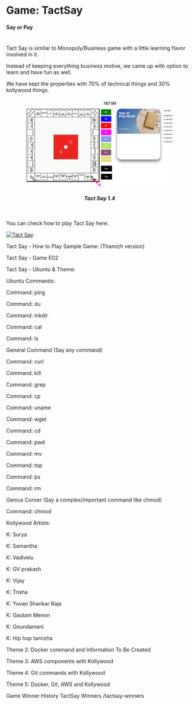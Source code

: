 # Game: TactSay
#### Say or Pay
#

Tact Say is similar to Monopoly/Business game with a little learning flavor involved in it.

Instead of keeping everything business motive, we came up with option to learn and have fun as well.

We have kept the properties with 70% of technical things and 30% kollywood things.

<center><img src=tactsay.png alt="alt text" width="400" height="whatever">

#### *Tact Say 1.4*
</center>
<p>&nbsp;</p>
You can check how to play Tact Say here:

[![Tact Say](http://img.youtube.com/vi/V23ttuwzh-w/0.jpg)](https://www.youtube.com/watch?v=V23ttuwzh-w "Tact Say")


Tact Say - How to Play
Sample Game: (Thamizh version)


Tact Say - Game E02
​

Tact Say - Ubuntu & Theme:


Ubuntu Commands:

Command: ping

Command: du

Command: mkdir

Command: cat

Command: ls

General Command (Say any command)

Command: curl

Command: kill

Command: grep

Command: cp

Command: uname

Command: wget

Command: cd

Command: pwd

Command: mv

Command: top

Command: ps

Command: rm

Genius Corner (Say a complex/important command like chmod)

Command: chmod

Kollywood Artists:

K: Surya

K: Samantha

K: Vadivelu

K: GV prakash

K: Vijay

K: Trisha

K: Yuvan Shankar Raja

K: Gautam Menon

K: Goundamani

K: Hip hop tamizha

Theme 2: Docker command and Information
To Be Created

Theme 3: AWS components with Kollywood

Theme 4: Git commands with Kollywood

Theme 5:
Docker, Git, AWS and Kollywood

Game Winner History
TactSay Winners
/tactsay-winners
​

